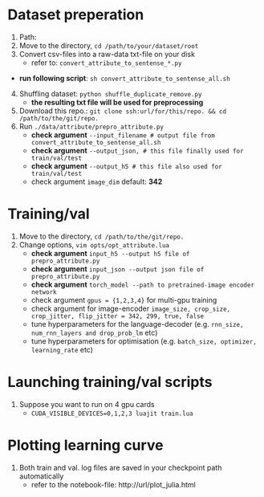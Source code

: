 # Dataset preperation
1. Path:
2. Move to the directory, `cd /path/to/your/dataset/root`
3. Convert csv-files into a raw-data txt-file on your disk
	* refer to: `convert_attribute_to_sentense_*.py`
  * **run following script**: `sh convert_attribute_to_sentense_all.sh`
4. Shuffling dataset: `python shuffle_duplicate_remove.py`
	* **the resulting txt file will be used for preprocessing**
4. Download this repo.: `git clone ssh:url/for/this/repo. && cd /path/to/the/git/repo.`
5. Run `./data/attribute/prepro_attribute.py`
	* **check argument** `--input_filename # output file from convert_attribute_to_sentense_all.sh`
	* **check argument** `--output_json, # this file finally used for train/val/test`
	* **check argument** `--output_h5 # this file also used for train/val/test`
	* check argument `image_dim` default: **342**

# Training/val
1. Move to the directory, `cd /path/to/the/git/repo.`
2. Change options, `vim opts/opt_attribute.lua`
	* **check argument** `input_h5 --output h5 file of prepro_attribute.py`
	* **check argument** `input_json --output json file of prepro_attribute.py`
	* **check argument** `torch_model --path to pretrained-image encoder network`
	* check argument `gpus = {1,2,3,4}` for multi-gpu training
	* check argument for image-encoder `image_size, crop_size, crop_jitter, flip_jitter = 342, 299, true, false`
	* tune hyperparameters for the language-decoder (e.g. `rnn_size, num_rnn_layers and drop_prob_lm` etc)
	* tune hyperparameters for optimisation (e.g. `batch_size, optimizer, learning_rate` etc)

# Launching training/val scripts
1. Suppose you want to run on 4 gpu cards
	* `CUDA_VISIBLE_DEVICES=0,1,2,3 luajit train.lua`

# Plotting learning curve
1. Both train and val. log files are saved in your checkpoint path automatically 
	* refer to the notebook-file: http://url/plot_julia.html
